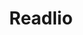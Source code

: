 ---
layout: project
title: "Readlio"
description: "Nullam quis risus eget urna mollis ornare vel eu leo. Nulla vitae elit libero, a pharetra augue. Vestibulum id ligula porta felis euismod semper."
---